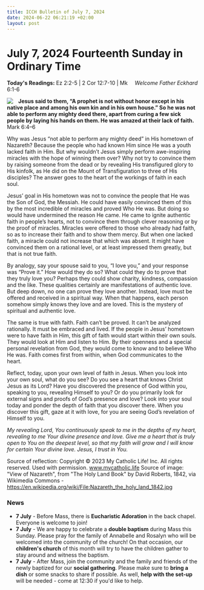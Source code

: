 ```yaml
---
title: ICCH Bulletin of July 7, 2024
date: 2024-06-22 06:21:19 +02:00
layout: post
---
```


# July 7, 2024 Fourteenth Sunday in Ordinary Time
<span style="float: right"><em>Welcome Father Eckhard</em></span>
**Today's Readings:** Ez 2:2-5 | 2 Cor 12:7-10 | Mk 6:1-6


<img style="float: left; margin-right: 1em;" src="https://upload.wikimedia.org/wikipedia/commons/1/17/Nazareth_the_holy_land_1842.jpg">

**Jesus said to them, “A prophet is not without honor except in his native place and among his own kin and in his own house.” So he was not able to perform any mighty deed there, apart from curing a few sick people by laying his hands on them. He was amazed at their lack of faith.** Mark 6:4–6

Why was Jesus “not able to perform any mighty deed” in His hometown of Nazareth? Because the people who had known Him since He was a youth lacked faith in Him. But why wouldn’t Jesus simply perform awe-inspiring miracles with the hope of winning them over? Why not try to convince them by raising someone from the dead or by revealing His transfigured glory to His kinfolk, as He did on the Mount of Transfiguration to three of His disciples? The answer goes to the heart of the workings of faith in each soul.

Jesus’ goal in His hometown was not to convince the people that He was the Son of God, the Messiah. He could have easily convinced them of this by the most incredible of miracles and proved Who He was. But doing so would have undermined the reason He came. He came to ignite authentic faith in people’s hearts, not to convince them through clever reasoning or by the proof of miracles. Miracles were offered to those who already had faith, so as to increase their faith and to show them mercy. But when one lacked faith, a miracle could not increase that which was absent. It might have convinced them on a rational level, or at least impressed them greatly, but that is not true faith.

By analogy, say your spouse said to you, “I love you,” and your response was “Prove it.” How would they do so? What could they do to prove that they truly love you? Perhaps they could show charity, kindness, compassion and the like. These qualities certainly are manifestations of authentic love. But deep down, no one can prove they love another. Instead, love must be offered and received in a spiritual way. When that happens, each person somehow simply knows they love and are loved. This is the mystery of spiritual and authentic love.

The same is true with faith. Faith can’t be proved. It can’t be analyzed rationally. It must be embraced and lived. If the people in Jesus’ hometown were to have faith in Him, this gift of faith would start within their own souls. They would look at Him and listen to Him. By their openness and a special personal revelation from God, they would come to know and to believe Who He was. Faith comes first from within, when God communicates to the heart.

Reflect, today, upon your own level of faith in Jesus. When you look into your own soul, what do you see? Do you see a heart that knows Christ Jesus as its Lord? Have you discovered the presence of God within you, speaking to you, revealing Himself to you? Or do you primarily look for external signs and proofs of God’s presence and love? Look into your soul today and ponder the depth of faith that you discover there. When you discover this gift, gaze at it with love, for you are seeing God’s revelation of Himself to you.

*My revealing Lord, You continuously speak to me in the depths of my heart, revealing to me Your divine presence and love. Give me a heart that is truly open to You on the deepest level, so that my faith will grow and I will know for certain Your divine love. Jesus, I trust in You.*

Source of reflection: Copyright © 2023 My Catholic Life! Inc. All rights reserved. Used with permission. www.mycatholic.life
Source of image: "View of Nazareth", from "The Holy Land Book" by David Roberts, 1842, via Wikimedia Commons - https://en.wikipedia.org/wiki/File:Nazareth_the_holy_land_1842.jpg

### News 

* **7 July** - Before Mass, there is **Eucharistic Adoration** in the back chapel. Everyone is welcome to join!
* **7 July** - We are happy to celebrate a **double baptism** during Mass this Sunday. Please pray for the family of Annabelle and Rosalyn who will be welcomed into the community of the church!
On that occasion, our **children's church** of this month will try to have the children gather to stay around and witness the baptism.
* **7 July** - After Mass, join the community and the family and friends of the newly baptized for our **social gathering**. Please make sure to **bring a dish** or some snacks to share if possible. As well, **help with the set-up** will be needed - come at 12:30 if you'd like to help.
